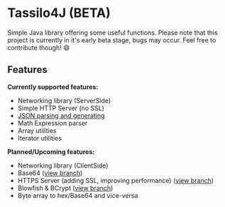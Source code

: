 # Tassilo4J (BETA)
Simple Java library offering some useful functions.
Please note that this project is currently in it's early beta stage, bugs may occur.
Feel free to contribute though! :smile:

Features
-

**Currently supported features:**
- Networking library (ServerSide)
- Simple HTTP Server (no SSL)
- [JSON parsing and generating](https://github.com/TASSIA710/tassilo4j/wiki/JSON)
- Math Expression parser
- Array utilities
- Iterator utilities

**Planned/Upcoming features:**
- Networking library (ClientSide)
- Base64 ([view branch](https://github.com/TASSIA710/tassilo4j/tree/base64))
- HTTPS Server (adding SSL, improving performance) ([view branch](https://github.com/TASSIA710/tassilo4j/tree/https))
- Blowfish & BCrypt ([view branch](https://github.com/TASSIA710/tassilo4j/tree/blowfish))
- Byte array to hex/Base64 and vice-versa
